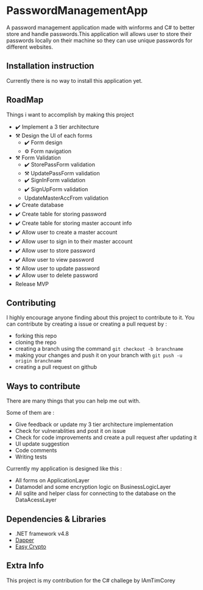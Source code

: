 # PasswordManagementApp
A password management application made with winforms and C# to better store and handle passwords.This application will allows user to store their passwords locally on their machine so they can use unique passwords for different websites.



## Installation instruction
Currently there is no way to install this application yet.


## RoadMap

Things i want to accomplish by making this project
- ✔️ Implement a 3 tier architecture
- ⚒️ Design the UI of each forms
    - ✔️ Form design
    - ⚙️ Form navigation
- ⚒️ Form Validation
     - ✔️ StorePassForm validation
     - ⚒️ UpdatePassForm validation
     - ✔️ SignInForm validation
     - ✔️ SignUpForm validation
     - UpdateMasterAccFrom validation
- ✔️ Create database
- ✔️ Create table for storing password
- ✔️ Create table for storing master account info
- ✔️ Allow user to create a master account
- ✔️ Allow user to sign in to their master account
- ✔️ Allow user to store password
- ✔️ Allow user to view password
- ⚒️ Allow user to update password
- ✔️ Allow user to delete password
- Release MVP


## Contributing
I highly encourage anyone finding about this project to contribute to it. You can contribute 
by creating a issue or creating a pull request by :

- forking this repo
- cloning the repo
- creating a branch using the command `git checkout -b branchname`
- making your changes and push it on your branch with `git push -u origin branchname`
- creating a pull request on github

## Ways to contribute
There are many things that you can help me out with.

Some of them are : 
- Give feedback or update my 3 tier architecture implementation
- Check for vulnerablities and post it on issue
- Check for code improvements and create a pull request after updating it
- UI update suggestion
- Code comments
- Writing tests

Currently my application is designed like this :
- All forms on ApplicationLayer
- Datamodel and some encryption logic on BusinessLogicLayer
- All sqlite and helper class for connecting to the database on the DataAcessLayer

## Dependencies & Libraries
- .NET framework v4.8
- [Dapper](https://www.nuget.org/packages/Dapper/)
- [Easy Crypto](https://www.nuget.org/packages/EasyCrypto/)

## Extra Info
This project is my contribution for the C# challege by IAmTimCorey 